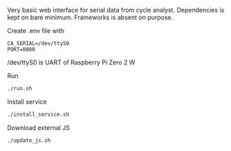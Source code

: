 Very basic web interface for serial data from cycle analyst. Dependencies is kept on bare minimum. Frameworks is absent on purpose.

Create .env file with

```
CA_SERIAL=/dev/ttyS0 
PORT=8080
```

/dev/ttyS0 is UART of Raspberry Pi Zero 2 W

Run
```bash
./run.sh
```

Install service
```bash
./install_service.sh
```

Download external JS
```bash
./update_js.sh
```
